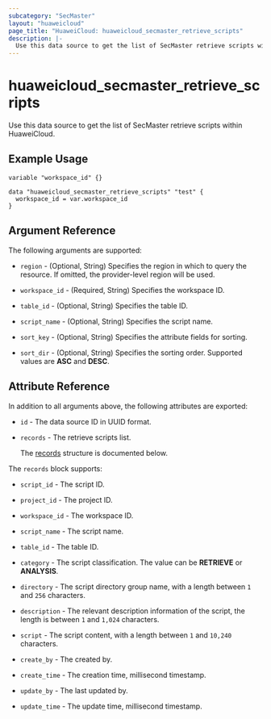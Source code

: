 ```yaml
---
subcategory: "SecMaster"
layout: "huaweicloud"
page_title: "HuaweiCloud: huaweicloud_secmaster_retrieve_scripts"
description: |-
  Use this data source to get the list of SecMaster retrieve scripts within HuaweiCloud.
---
```


# huaweicloud_secmaster_retrieve_scripts

Use this data source to get the list of SecMaster retrieve scripts within HuaweiCloud.

## Example Usage

```hcl
variable "workspace_id" {}

data "huaweicloud_secmaster_retrieve_scripts" "test" {
  workspace_id = var.workspace_id
}
```

## Argument Reference

The following arguments are supported:

* `region` - (Optional, String) Specifies the region in which to query the resource.
  If omitted, the provider-level region will be used.

* `workspace_id` - (Required, String) Specifies the workspace ID.

* `table_id` - (Optional, String) Specifies the table ID.

* `script_name` - (Optional, String) Specifies the script name.

* `sort_key` - (Optional, String) Specifies the attribute fields for sorting.

* `sort_dir` - (Optional, String) Specifies the sorting order. Supported values are **ASC** and **DESC**.

## Attribute Reference

In addition to all arguments above, the following attributes are exported:

* `id` - The data source ID in UUID format.

* `records` - The retrieve scripts list.

  The [records](#records_struct) structure is documented below.

<a name="records_struct"></a>
The `records` block supports:

* `script_id` - The script ID.

* `project_id` - The project ID.

* `workspace_id` - The workspace ID.

* `script_name` - The script name.

* `table_id` - The table ID.

* `category` - The script classification. The value can be **RETRIEVE** or **ANALYSIS**.

* `directory` - The script directory group name, with a length between `1` and `256` characters.

* `description` - The relevant description information of the script, the length is between `1` and `1,024` characters.

* `script` - The script content, with a length between `1` and `10,240` characters.

* `create_by` - The created by.

* `create_time` - The creation time, millisecond timestamp.

* `update_by` - The last updated by.

* `update_time` - The update time, millisecond timestamp.
